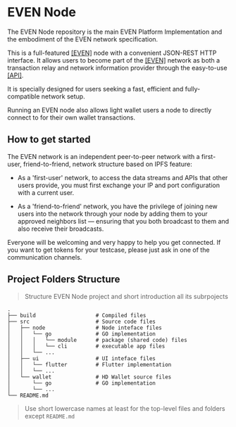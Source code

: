 # EVEN Node

The EVEN Node repository is the main EVEN Platform Implementation and the embodiment of the EVEN network specification. 

This is a full-featured [[EVEN]](https://evenfound.org/) node with a convenient JSON-REST HTTP interface.
It allows users to become part of the [[EVEN]](https://evenfound.org/) network as both a transaction relay
and network information provider through the easy-to-use [[API]](https://evenfound.org/reference).

It is specially designed for users seeking a fast, efficient and fully-compatible network setup.

Running an EVEN node also allows light wallet users a node to directly connect to for their own wallet transactions.

<!-- *-* **License:** GPLv3 -->

## How to get started

The EVEN network is an independent peer-to-peer network with a first-user, friend-to-friend, network structure based on IPFS feature:

- As a 'first-user' network, to access the data streams and APIs that other users provide, you must first exchange your IP and port configuration with a current user.

- As a 'friend-to-friend' network, you have the privilege of joining new users into the network through your node
by adding them to your approved neighbors list — ensuring that you both broadcast to them and also receive their broadcasts.
 
Everyone will be welcoming and very happy to help you get connected.
If you want to get tokens for your testcase, please just ask in one of the communication channels.

## Project Folders Structure

> Structure EVEN Node project and short introduction all its subrpojects

<!-- ### A typical top-level directory layout -->

    .
    ├── build                   # Compiled files
    ├── src                     # Source code files
    │   ├── node                # Node inteface files 
    │   │   └── go              # GO implementation  
    │   │   │   └── module      # package (shared code) files  
    │   │   │   └── cli         # executable app files  
    │   │   └── ...
    │   ├── ui                  # UI inteface files 
    │   │   └── flutter         # Flutter implementation  
    │   │   └── ...
    │   └── wallet              # HD Wallet source files 
    │       └── go              # GO implementation
    │       └── ...
    └── README.md

> Use short lowercase names at least for the top-level files and folders except  `README.md`



